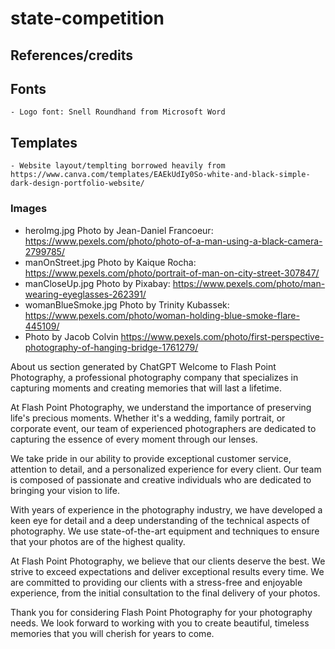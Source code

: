 # state-competition

## References/credits
## Fonts
    - Logo font: Snell Roundhand from Microsoft Word

## Templates
    - Website layout/templting borrowed heavily from https://www.canva.com/templates/EAEkUdIy0So-white-and-black-simple-dark-design-portfolio-website/

### Images
- heroImg.jpg Photo by Jean-Daniel Francoeur: https://www.pexels.com/photo/photo-of-a-man-using-a-black-camera-2799785/
- manOnStreet.jpg Photo by Kaique Rocha: https://www.pexels.com/photo/portrait-of-man-on-city-street-307847/
- manCloseUp.jpg Photo by Pixabay: https://www.pexels.com/photo/man-wearing-eyeglasses-262391/
- womanBlueSmoke.jpg Photo by Trinity Kubassek: https://www.pexels.com/photo/woman-holding-blue-smoke-flare-445109/
- Photo by Jacob Colvin https://www.pexels.com/photo/first-perspective-photography-of-hanging-bridge-1761279/


About us section generated by ChatGPT
Welcome to Flash Point Photography, a professional photography company that specializes in capturing moments and creating memories that will last a lifetime.

At Flash Point Photography, we understand the importance of preserving life's precious moments. Whether it's a wedding, family portrait, or corporate event, our team of experienced photographers are dedicated to capturing the essence of every moment through our lenses.

We take pride in our ability to provide exceptional customer service, attention to detail, and a personalized experience for every client. Our team is composed of passionate and creative individuals who are dedicated to bringing your vision to life.

With years of experience in the photography industry, we have developed a keen eye for detail and a deep understanding of the technical aspects of photography. We use state-of-the-art equipment and techniques to ensure that your photos are of the highest quality.

At Flash Point Photography, we believe that our clients deserve the best. We strive to exceed expectations and deliver exceptional results every time. We are committed to providing our clients with a stress-free and enjoyable experience, from the initial consultation to the final delivery of your photos.

Thank you for considering Flash Point Photography for your photography needs. We look forward to working with you to create beautiful, timeless memories that you will cherish for years to come.
